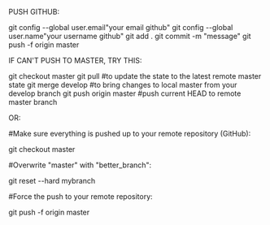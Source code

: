 PUSH GITHUB:

git config --global user.email"your email github"
git config --global user.name"your username github"
git add .
git commit -m "message"
git push -f origin master

IF CAN'T PUSH TO MASTER, TRY THIS:

git checkout master
git pull               #to update the state to the latest remote master state
git merge develop      #to bring changes to local master from your develop branch
git push origin master #push current HEAD to remote master branch

OR:

#Make sure everything is pushed up to your remote repository (GitHub):

git checkout master

#Overwrite "master" with "better_branch":

git reset --hard mybranch

#Force the push to your remote repository:

git push -f origin master
